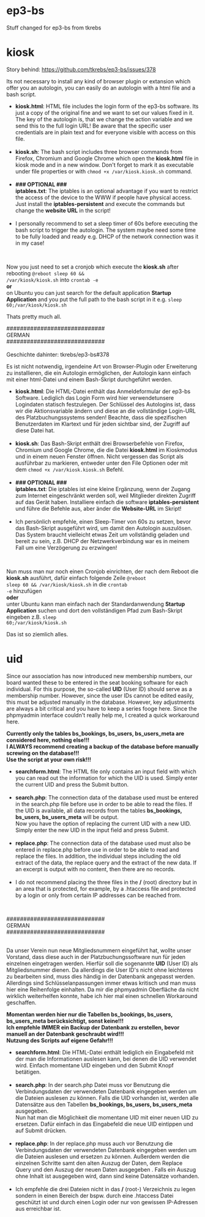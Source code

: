 # ep3-bs
Stuff changed for ep3-bs from tkrebs

# kiosk
Story behind:
https://github.com/tkrebs/ep3-bs/issues/378

Its not necessary to install any kind of browser plugin or extansion which offer you an autologin, you can easily do an autologin with a html file and a bash script.

<ul>
  <li><b>kiosk.html</b>: HTML file includes the login form of the ep3-bs software. Its just a copy of the original fine and we want to set our values fixed in it. The key of the autologin is, that we change the action variable and we send this to the full login URL!
    Be aware that the specific user credentials are in plain text and for everyone visible with access on this file.</li><br>
  <li><b>kiosk.sh</b>: The bash script includes three browser commands from Firefox, Chromium and Google Chrome which open the <b>kiosk.html</b> file in kiosk mode and in a new window. Don't forget to mark it as executable under file properties or with <code>chmod +x /var/kiosk.kiosk.sh</code> command.</li><br>
  <li><b>### OPTIONAL ###<br>iptables.txt</b>: The iptables is an optional advantage if you want to restrict the access of the device to the WWW if people have physical access. Just install the <b>iptables-persistent</b> and execute the commands but change the <b>website URL</b> in the script!</li><br>
  <li>I personally recommend to set a sleep timer of 60s before executing the bash script to trigger the autologin. The system maybe need some time to be fully loaded and ready e.g. DHCP of the network connection was it in my case!</li>
</ul><br>

Now you just need to set a cronjob which execute the <b>kiosk.sh</b> after rebooting <code>@reboot sleep 60 && /var/kiosk/kiosk.sh</code> into <code>crontab -e</code>
<br><b>or</b><br>on Ubuntu you can just search for the default application <b>Startup Application</b> and you put the full path to the bash script in it e.g. <code>sleep 60;/var/kiosk/kiosk.sh</code>

Thats pretty much all.

#############################<br>
GERMAN<br>
#############################<br><br>
Geschichte dahinter: tkrebs/ep3-bs#378

Es ist nicht notwendig, irgendeine Art von Browser-Plugin oder Erweiterung zu installieren, die ein Autologin ermöglichen, der Autologin kann einfach mit einer html-Datei und einem Bash-Skript durchgeführt werden.

<ul>
  <li><b>kiosk.html</b>: Die HTML-Datei enthält das Anmeldeformular der ep3-bs Software. Lediglich das Login Form wird hier verwendetunsere Logindaten statisch festzulegen. Der Schlüssel des Autologins ist, dass wir die Aktionsvariable ändern und diese an die vollständige Login-URL des Platzbuchungssystems senden! Beachte, dass die spezifischen Benutzerdaten im Klartext und für jeden sichtbar sind, der Zugriff auf diese Datei hat.</li><br>
  <li><b>kiosk.sh</b>: Das Bash-Skript enthält drei Browserbefehle von Firefox, Chromium und Google Chrome, die die Datei <b>kiosk.html</b> im Kioskmodus und in einem neuen Fenster öffnen. Nicht vergessen das Script als ausführbar zu markieren, entweder unter den File Optionen oder mit dem <code>chmod +x /var/kiosk.kiosk.sh</code> Befehl.</li><br>
  <li><b>### OPTIONAL ###<br>iptables.txt</b>: Die iptables ist eine kleine Ergänzung, wenn der Zugang zum Internet eingeschränkt werden soll, weil Mitglieder direkten Zugriff auf das Gerät haben. Installiere einfach die software <b>iptables-persistent</b> und führe die Befehle aus, aber änder die <b>Website-URL</b> im Skript!</li><br>
  <li>Ich persönlich empfehle, einen Sleep-Timer von 60s zu setzen, bevor das Bash-Skript ausgeführt wird, um damit den Autologin auszulösen. Das System braucht vielleicht etwas Zeit um vollständig geladen und bereit zu sein, z.B. DHCP der Netzwerkverbindung war es in meinem Fall um eine Verzögerung zu erzwingen!
</li>
</ul><br>

Nun muss man nur noch einen Cronjob einrichten, der nach dem Reboot die <b>kiosk.sh</b> ausführt, dafür einfach folgende Zeile <code>@reboot sleep 60 && /var/kiosk/kiosk.sh</code> in die <code>crontab -e</code> hinzufügen<br>
<b>oder</b><br>
unter Ubuntu kann man einfach nach der Standardanwendung <b>Startup Application</b> suchen und dort den vollständigen Pfad zum Bash-Skript eingeben z.B. <code>sleep 60;/var/kiosk/kiosk.sh</code>

Das ist so ziemlich alles.

# uid
Since our association has now introduced new membership numbers, our board wanted these to be entered in the seat booking software for each individual. For this purpose, the so-called <b>UID</b> (User ID) should serve as a membership number. However, since the user IDs cannot be edited easily, this must be adjusted manually in the database. However, key adjustments are always a bit critical and you have to keep a series fooge here. Since the phpmyadmin interface couldn't really help me, I created a quick workaround here.

<b>Currently only the tables <b>bs_bookings, bs_users, bs_users_meta</b> are considered here, nothing else!!!<br>
I ALWAYS recommend creating a backup of the database before manually screwing on the database!!!<br>
Use the script at your own risk!!!</b>

<ul>
  <li><b>searchform.html</b>: The HTML file only contains an input field with which you can read out the information for which the UID is used. Simply enter the current UID and press the Submit button.</li><br>
  <li><b>search.php</b>: The connection data of the database used must be entered in the search.php file before use in order to be able to read the files. If the UID is available, all data records from the tables <b>bs_bookings, bs_users, bs_users_meta</b> will be output.<br>Now you have the option of replacing the current UID with a new UID. Simply enter the new UID in the input field and press Submit.</li><br>
  <li><b>replace.php</b>: The connection data of the database used must also be entered in replace.php before use in order to be able to read and replace the files. In addition, the individual steps including the old extract of the data, the replace query and the extract of the new data. If an excerpt is output with no content, then there are no records.</li><br>
  <li>I do not recommend placing the three files in the <b>/</b> (root) directory but in an area that is protected, for example, by a .htaccess file and protected by a login or only from certain IP addresses can be reached from.</li>
</ul><br>

#############################<br>
GERMAN<br>
#############################<br><br>

Da unser Verein nun neue Mitgliedsnummern eingeführt hat, wollte unser Vorstand, dass diese auch in der Platzbuchungssoftware nun für jeden einzelnen eingetragen werden. Hierfür soll die sogenannte <b>UID</b> (User ID) als Mitgliedsnummer dienen. Da allerdings die User ID's nicht ohne leichteres zu bearbeiten sind, muss dies händig in der Datenbank angepasst werden. Allerdings sind Schlüsselanpassungen immer etwas kritisch und man muss hier eine Reihenfolge einhalten. Da mir die phpmyadmin Oberfläche da nicht wirklich weiterhelfen konnte, habe ich hier mal einen schnellen Workaround geschaffen.

<b>Momentan werden hier nur die Tabellen <b>bs_bookings, bs_users, bs_users_meta</b> berücksichtigt, sonst keine!!!<br>
Ich empfehle IMMER ein Backup der Datenbank zu erstellen, bevor manuell an der Datenbank geschraubt wird!!!<br>
Nutzung des Scripts auf eigene Gefahr!!!</b>
<ul>
  <li><b>searchform.html</b>: Die HTML-Datei enthält lediglich ein Eingabefeld mit der man die Informationen auslesen kann, bei denen die UID verwendet wird.  Einfach momentane UID eingeben und den Submit Knopf betätigen.</li><br>
  <li><b>search.php</b>: In der search.php Datei muss vor Benutzung die Verbindungsdaten der verwendeten Datenbank eingegeben werden um die Dateien auslesen zu können. Falls die UID vorhanden ist, werden alle Datensätze aus den Tabellen <b>bs_bookings, bs_users, bs_users_meta</b> ausgegeben.<br>Nun hat man die Möglichkeit die momentane UID mit einer neuen UID zu ersetzen. Dafür einfach in das Eingabefeld die neue UID eintippen und auf Submit drücken.</li><br>
  <li><b>replace.php</b>: In der replace.php muss auch vor Benutzung die Verbindungsdaten der verwendeten Datenbank eingegeben werden um die Dateien auslesen und ersetzen zu können. Außerdem werden die einzelnen Schritte samt den alten Auszug der Daten, dem Replace Query und den Auszug der neuen Daten ausgegeben . Falls ein Auszug ohne Inhalt ist ausgegeben wird, dann sind keine Datensätze vorhanden.</li><br>
  <li>Ich empfehle die drei Dateien nicht in das <b>/</b> (root-) Verzeichnis zu legen sondern in einen Bereich der bspw. durch eine .htaccess Datei geschützt ist und durch einen Login oder nur von gewissen IP-Adressen aus erreichbar ist.</li>
</ul><br>

